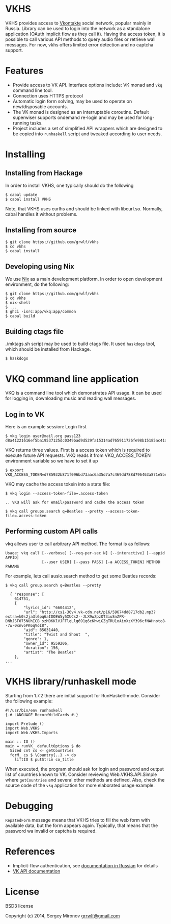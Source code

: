VKHS
====

VKHS provides access to [Vkontakte](http://vk.com) social network, popular
mainly in Russia.  Library can be used to login into the network as a standalone
application (OAuth implicit flow as they call it). Having the access token, it
is possible to call various API methods to query audio files or retrieve wall
messages. For now, vkhs offers limited error detection and no captcha support.

Features
========

* Provide access to VK API. Interface options include: VK monad and `vkq` command
  line tool.
* Connection uses HTTPS protocol
* Automatic login form solving, may be used to operate on new/disposable
  accounts.
* The VK monad is designed as an interruptable coroutine. Default superwiser
  supports ondemand re-login and may be used for long-running tasks.
* Project includes a set of simplified API wrappers which are designed to be
  copied into `runhaskell` script and tweaked according to user needs.

Installing
==========

Installing from Hackage
-----------------------

In order to install VKHS, one typically should do the following

    $ cabal update
    $ cabal install VKHS

Note, that VKHS uses curlhs and should be linked with libcurl.so. Normally,
cabal handles it without problems.


Installing from source
----------------------

    $ git clone https://github.com/grwlf/vkhs
    $ cd vkhs
    $ cabal install

Developing using Nix
--------------------

We use [Nix](http://nixos.org) as a main development platform. In order to open
development environment, do the following:

    $ git clone https://github.com/grwlf/vkhs
    $ cd vkhs
    $ nix-shell
    $ ...
    $ ghci -isrc:app/vkq:app/common
    $ cabal build

Building ctags file
-------------------

./mktags.sh script may be used to build ctags file. It used `haskdogs` tool,
which should be installed from Hackage.

    $ haskdogs



VKQ command line application
============================

VKQ is a command line tool which demonstrates API usage. It can be used for
logging in, downloading music and reading wall messages.


Log in to VK
------------

Here is an example session: Login first

    $ vkq login user@mail.org pass123
    d8a41221616ef5ba19537125dc0349bad9d529fa15314ad765911726fe98b15185ac41a7ca2c62f3bf4b9

VKQ returns three values. First is a access token which is required to execute
future API requests. VKQ reads it from VKQ\_ACCESS\_TOKEN environment variable so
we have to set it up

    $ export VKQ_ACCESS_TOKEN=d785932b871f096bd73aac6a35d7a7c469dd788d796463a871e5beb5c61bc6c96788ec2

VKQ may cache the access tokein into a state file:

    $ vkq login --access-token-file=.access-token

    .. VKQ will ask for email/password and cache the access token

    $ vkq call groups.search q=Beatles --pretty --access-token-file=.access-token


Performing custom API calls
---------------------------

vkq allows user to call arbitrary API method. The format is as follows:

    Usage: vkq call [--verbose] [--req-per-sec N] [--interactive] [--appid APPID]
                    [--user USER] [--pass PASS] [-a ACCESS_TOKEN] METHOD PARAMS


For example, lets call ausio.search method to get some Beatles records:

    $ vkq call group.search q=Beatles --pretty

      { "response": [
        614751,
        {
            "lyrics_id": "6604412",
            "url": "http://cs1-36v4.vk-cdn.net/p16/59674dd8717db2.mp3?extra=k0s2ja3l6pq6aIDOEW5y5XUCs2--JLX9wZpzOT3iuSnZPR-DNhJSF075NUhICB_szMOKKlVJFFlqLlg691q6cKhwiGZgTRU1oAimXzXY396cfNAHnotc8--7w-0xnvoPK6qVoI8",
            "aid": 85031440,
            "title": "Twist and Shout  ",
            "genre": 1,
            "owner_id": 9559206,
            "duration": 156,
            "artist": "The Beatles"
        },
    ...


VKHS library/runhaskell mode
============================

Starting from 1.7.2 there are initial support for RunHaskell-mode. Consider the
following example:


    #!/usr/bin/env runhaskell
    {-# LANGUAGE RecordWildCards #-}

    import Prelude ()
    import Web.VKHS
    import Web.VKHS.Imports

    main :: IO ()
    main = runVK_ defaultOptions $ do
      Sized cnt cs <- getCountries
      forM_ cs $ \Country{..} -> do
        liftIO $ putStrLn co_title

When executed, the program should ask for login and password and output list of
countries known to VK. Consider reviewing  Web.VKHS.API.Simple where
`getCountries` and several other methods are defined. Also, check the source
code of the `vkq` application for more elaborated usage example.

Debugging
=========

`RepatedForm` message means that VKHS tries to fill the web form with available
data, but the form appears again. Typically, that means that the password wa
invalid or captcha is required.

References
==========
* Implicit-flow authentication, see
  [documentation in Russian](http://vk.com/developers.php?oid=-1&p=Авторизация_клиентских_приложений)
  for details
* [VK API documentation](https://vk.com/dev/methods)

License
=======

BSD3 license

Copyright (c) 2014, Sergey Mironov <grrwlf@gmail.com>

